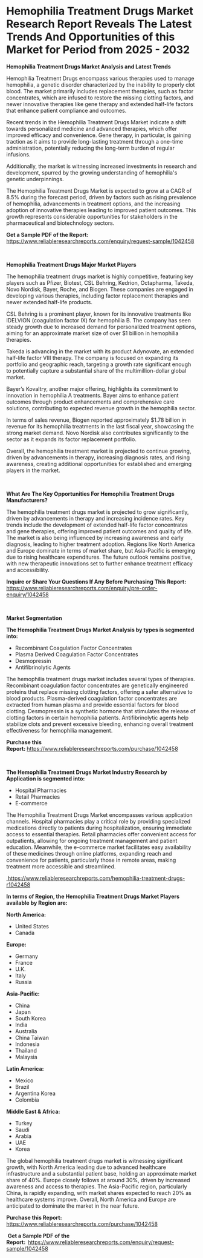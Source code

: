 <p><h1>Hemophilia Treatment Drugs Market Research Report Reveals The Latest Trends And Opportunities of this Market for Period from 2025 - 2032</h1></p><p><strong>Hemophilia Treatment Drugs Market Analysis and Latest Trends</strong></p>
<p><p>Hemophilia Treatment Drugs encompass various therapies used to manage hemophilia, a genetic disorder characterized by the inability to properly clot blood. The market primarily includes replacement therapies, such as factor concentrates, which are infused to restore the missing clotting factors, and newer innovative therapies like gene therapy and extended half-life factors that enhance patient compliance and outcomes. </p><p>Recent trends in the Hemophilia Treatment Drugs Market indicate a shift towards personalized medicine and advanced therapies, which offer improved efficacy and convenience. Gene therapy, in particular, is gaining traction as it aims to provide long-lasting treatment through a one-time administration, potentially reducing the long-term burden of regular infusions.</p><p>Additionally, the market is witnessing increased investments in research and development, spurred by the growing understanding of hemophilia's genetic underpinnings. </p><p>The Hemophilia Treatment Drugs Market is expected to grow at a CAGR of 8.5% during the forecast period, driven by factors such as rising prevalence of hemophilia, advancements in treatment options, and the increasing adoption of innovative therapies leading to improved patient outcomes. This growth represents considerable opportunities for stakeholders in the pharmaceutical and biotechnology sectors.</p></p>
<p><strong>Get a Sample PDF of the Report:&nbsp;</strong> <a href="https://www.reliableresearchreports.com/enquiry/request-sample/1042458?utm_campaign=3296&utm_medium=2&utm_source=Github&utm_content=ia&utm_term=19042025&utm_id=hemophilia-treatment-drugs">https://www.reliableresearchreports.com/enquiry/request-sample/1042458</a></p>
<p>&nbsp;</p>
<p><strong>Hemophilia Treatment Drugs Major Market Players</strong></p>
<p><p>The hemophilia treatment drugs market is highly competitive, featuring key players such as Pfizer, Biotest, CSL Behring, Kedrion, Octapharma, Takeda, Novo Nordisk, Bayer, Roche, and Biogen. These companies are engaged in developing various therapies, including factor replacement therapies and newer extended half-life products.</p><p>CSL Behring is a prominent player, known for its innovative treatments like IDELVION (coagulation factor IX) for hemophilia B. The company has seen steady growth due to increased demand for personalized treatment options, aiming for an approximate market size of over $1 billion in hemophilia therapies.</p><p>Takeda is advancing in the market with its product Adynovate, an extended half-life factor VIII therapy. The company is focused on expanding its portfolio and geographic reach, targeting a growth rate significant enough to potentially capture a substantial share of the multimillion-dollar global market.</p><p>Bayer’s Kovaltry, another major offering, highlights its commitment to innovation in hemophilia A treatments. Bayer aims to enhance patient outcomes through product enhancements and comprehensive care solutions, contributing to expected revenue growth in the hemophilia sector.</p><p>In terms of sales revenue, Biogen reported approximately $1.78 billion in revenue for its hemophilia treatments in the last fiscal year, showcasing the strong market demand. Novo Nordisk also contributes significantly to the sector as it expands its factor replacement portfolio.</p><p>Overall, the hemophilia treatment market is projected to continue growing, driven by advancements in therapy, increasing diagnosis rates, and rising awareness, creating additional opportunities for established and emerging players in the market.</p></p>
<p>&nbsp;</p>
<p><strong>What Are The Key Opportunities For Hemophilia Treatment Drugs Manufacturers?</strong></p>
<p><p>The hemophilia treatment drugs market is projected to grow significantly, driven by advancements in therapy and increasing incidence rates. Key trends include the development of extended half-life factor concentrates and gene therapies, offering improved patient outcomes and quality of life. The market is also being influenced by increasing awareness and early diagnosis, leading to higher treatment adoption. Regions like North America and Europe dominate in terms of market share, but Asia-Pacific is emerging due to rising healthcare expenditures. The future outlook remains positive, with new therapeutic innovations set to further enhance treatment efficacy and accessibility.</p></p>
<p><strong>Inquire or Share Your Questions If Any Before Purchasing This Report:</strong> <a href="https://www.reliableresearchreports.com/enquiry/pre-order-enquiry/1042458?utm_campaign=3296&utm_medium=2&utm_source=Github&utm_content=ia&utm_term=19042025&utm_id=hemophilia-treatment-drugs">https://www.reliableresearchreports.com/enquiry/pre-order-enquiry/1042458</a></p>
<p>&nbsp;</p>
<p><strong>Market Segmentation</strong></p>
<p><strong>The Hemophilia Treatment Drugs Market Analysis by types is segmented into:</strong></p>
<p><ul><li>Recombinant Coagulation Factor Concentrates</li><li>Plasma Derived Coagulation Factor Concentrates</li><li>Desmopressin</li><li>Antifibrinolytic Agents</li></ul></p>
<p><p>The hemophilia treatment drugs market includes several types of therapies. Recombinant coagulation factor concentrates are genetically engineered proteins that replace missing clotting factors, offering a safer alternative to blood products. Plasma-derived coagulation factor concentrates are extracted from human plasma and provide essential factors for blood clotting. Desmopressin is a synthetic hormone that stimulates the release of clotting factors in certain hemophilia patients. Antifibrinolytic agents help stabilize clots and prevent excessive bleeding, enhancing overall treatment effectiveness for hemophilia management.</p></p>
<p><strong>Purchase this Report:&nbsp;</strong><a href="https://www.reliableresearchreports.com/purchase/1042458?utm_campaign=3296&utm_medium=2&utm_source=Github&utm_content=ia&utm_term=19042025&utm_id=hemophilia-treatment-drugs">https://www.reliableresearchreports.com/purchase/1042458</a></p>
<p>&nbsp;</p>
<p><strong>The Hemophilia Treatment Drugs Market Industry Research by Application is segmented into:</strong></p>
<p><ul><li>Hospital Pharmacies</li><li>Retail Pharmacies</li><li>E-commerce</li></ul></p>
<p><p>The Hemophilia Treatment Drugs Market encompasses various application channels. Hospital pharmacies play a critical role by providing specialized medications directly to patients during hospitalization, ensuring immediate access to essential therapies. Retail pharmacies offer convenient access for outpatients, allowing for ongoing treatment management and patient education. Meanwhile, the e-commerce market facilitates easy availability of these medicines through online platforms, expanding reach and convenience for patients, particularly those in remote areas, making treatment more accessible and streamlined.</p></p>
<p><a href="https://www.reliableresearchreports.com/hemophilia-treatment-drugs-r1042458?utm_campaign=3296&utm_medium=2&utm_source=Github&utm_content=ia&utm_term=19042025&utm_id=hemophilia-treatment-drugs">&nbsp;https://www.reliableresearchreports.com/hemophilia-treatment-drugs-r1042458</a></p>
<p><strong>In terms of Region, the Hemophilia Treatment Drugs Market Players available by Region are:</strong></p>
<p>
    <p> <strong> North America: </strong>
        <ul>
            <li>United States</li>
            <li>Canada</li>
        </ul>
        </p> 
    <p> <strong> Europe: </strong>
        <ul>
            <li>Germany</li>
            <li>France</li>
            <li>U.K.</li>
            <li>Italy</li>
            <li>Russia</li>
        </ul>
        </p> 
    <p> <strong> Asia-Pacific: </strong>
        <ul>
            <li>China</li>
            <li>Japan</li>
            <li>South Korea</li>
            <li>India</li>
            <li>Australia</li>
            <li>China Taiwan</li>
            <li>Indonesia</li>
            <li>Thailand</li>
            <li>Malaysia</li>
        </ul>
        </p> 
    <p> <strong> Latin America: </strong>
        <ul>
            <li>Mexico</li>
            <li>Brazil</li>
            <li>Argentina Korea</li>
            <li>Colombia</li>
        </ul>
        </p> 
    <p> <strong> Middle East & Africa: </strong>
        <ul>
            <li>Turkey</li>
            <li>Saudi</li>
            <li>Arabia</li>
            <li>UAE</li>
            <li>Korea</li>
        </ul>
    </p>
    </p>
<p><p>The global hemophilia treatment drugs market is witnessing significant growth, with North America leading due to advanced healthcare infrastructure and a substantial patient base, holding an approximate market share of 40%. Europe closely follows at around 30%, driven by increased awareness and access to therapies. The Asia-Pacific region, particularly China, is rapidly expanding, with market shares expected to reach 20% as healthcare systems improve. Overall, North America and Europe are anticipated to dominate the market in the near future.</p></p>
<p><strong>Purchase this Report: </strong><a href="https://www.reliableresearchreports.com/purchase/1042458?utm_campaign=3296&utm_medium=2&utm_source=Github&utm_content=ia&utm_term=19042025&utm_id=hemophilia-treatment-drugs">https://www.reliableresearchreports.com/purchase/1042458</a></p>
<p>&nbsp;<strong>Get a Sample PDF of the Report:&nbsp;&nbsp;</strong><a href="https://www.reliableresearchreports.com/enquiry/request-sample/1042458?utm_campaign=3296&utm_medium=2&utm_source=Github&utm_content=ia&utm_term=19042025&utm_id=hemophilia-treatment-drugs">https://www.reliableresearchreports.com/enquiry/request-sample/1042458</a></p>
<p><strong></strong></p>
<p><p></p><p></p><p></p></p>